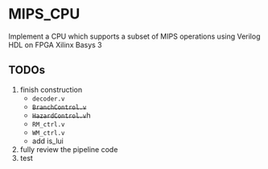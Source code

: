 # MIPS_CPU
Implement a CPU which supports a subset of MIPS operations using Verilog HDL on FPGA Xilinx Basys 3

## TODOs
1. finish construction
	* `decoder.v`
	* ~~`BranchControl.v`~~
	* ~~`HazardControl.v`~~h
	* `RM_ctrl.v`
	* `WM_ctrl.v`
	* add is_lui
2. fully review the pipeline code
3. test